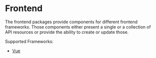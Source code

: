 # Frontend

The frontend packages provide components for different frontend frameworks.
Those components either present a single or a collection of API resources or provide the 
ability to create or update those.

Supported Frameworks:
- [Vue](../../packages/vue/index.md)
